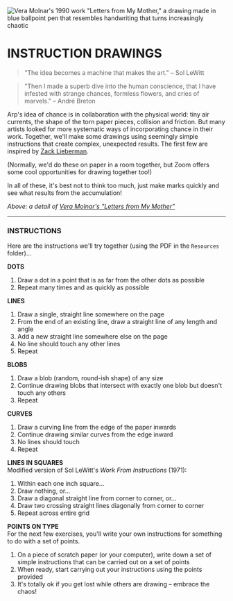 ![Vera Molnar's 1990 work "Letters from My Mother," a drawing made in blue ballpoint pen that resembles handwriting that turns increasingly chaotic](https://raw.githubusercontent.com/jeffThompson/ChanceAndRandomness-TransartInstitute/main/Images/ActivityHeaders/VeraMolnar-LettersFromMyMother-1990.png)

# INSTRUCTION DRAWINGS  

> "The idea becomes a machine that makes the art." – Sol LeWitt

> "Then I made a  superb dive into the human conscience, that I  have infested with strange chances, formless flowers, and cries of marvels." – André Breton  

Arp's idea of chance is in collaboration with the physical world: tiny air currents, the shape of the torn paper pieces, collision and friction. But many artists looked for more systematic ways of incorporating chance in their work. Together, we'll make some drawings using seemingly simple instructions that create complex, unexpected results. The first few are inspired by [Zack Lieberman](http://thesystemis.com).

(Normally, we'd do these on paper in a room together, but Zoom offers some cool opportunities for drawing together too!)

In all of these, it's best not to think too much, just make marks quickly and see what results from the accumulation!

*Above: a detail of [Vera Molnar's "Letters from My Mother"](https://collections.vam.ac.uk/item/O216188/letters-from-my-mother-print-molnar-vera)*

***

### INSTRUCTIONS  
Here are the instructions we'll try together (using the PDF in the `Resources` folder)...

**DOTS**  
1. Draw a dot in a point that is as far from the other dots as possible  
2. Repeat many times and as quickly as possible

**LINES**  
1. Draw a single, straight line somewhere on the page  
2. From the end of an existing line, draw a straight line of any length and angle  
3. Add a new straight line somewhere else on the page  
4. No line should touch any other lines  
5. Repeat  

**BLOBS**  
1. Draw a blob (random, round-ish shape) of any size  
2. Continue drawing blobs that intersect with exactly one blob but doesn't touch any others  
3. Repeat  

**CURVES**  
1. Draw a curving line from the edge of the paper inwards  
2. Continue drawing similar curves from the edge inward  
3. No lines should touch  
4. Repeat  

**LINES IN SQUARES**  
Modified version of Sol LeWitt's *Work From Instructions* (1971):

1. Within each one inch square...  
2. Draw nothing, or...  
3. Draw a diagonal straight line from corner to corner, or...  
4. Draw two crossing straight lines diagonally from corner to corner  
5. Repeat across entire grid  

**POINTS ON TYPE**  
For the next few exercises, you'll write your own instructions for something to do with a set of points.

1. On a piece of scratch paper (or your computer), write down a set of simple instructions that can be carried out on a set of points  
2. When ready, start carrying out your instructions using the points provided  
3. It's totally ok if you get lost while others are drawing – embrace the chaos!  

